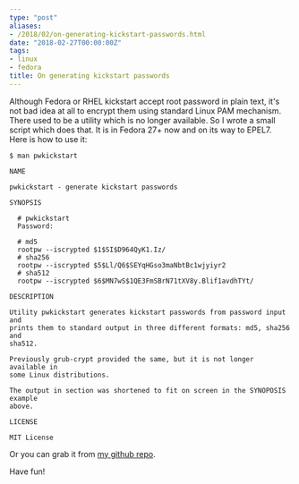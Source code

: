 ```yaml
---
type: "post"
aliases:
- /2018/02/on-generating-kickstart-passwords.html
date: "2018-02-27T00:00:00Z"
tags:
- linux
- fedora
title: On generating kickstart passwords
---
```


Although Fedora or RHEL kickstart accept root password in plain text, it's not
bad idea at all to encrypt them using standard Linux PAM mechanism. There used
to be a utility which is no longer available. So I wrote a small script which
does that. It is in Fedora 27+ now and on its way to EPEL7. Here is how to use
it:


    $ man pwkickstart

    NAME

    pwkickstart - generate kickstart passwords

    SYNOPSIS

      # pwkickstart
      Password:

      # md5
      rootpw --iscrypted $1$SI$D964QyK1.Iz/
      # sha256
      rootpw --iscrypted $5$Ll/Q6$SEYqHGso3maNbtBc1wjyiyr2
      # sha512
      rootpw --iscrypted $6$MN7wS$1QE3FmSBrN71tXV8y.Blif1avdhTYt/

    DESCRIPTION

    Utility pwkickstart generates kickstart passwords from password input and
    prints them to standard output in three different formats: md5, sha256 and
    sha512.

    Previously grub-crypt provided the same, but it is not longer available in
    some Linux distributions.

    The output in section was shortened to fit on screen in the SYNOPOSIS example
    above.

    LICENSE

    MIT License

Or you can grab it from [my github repo](https://github.com/lzap/pwkickstart).

Have fun!

